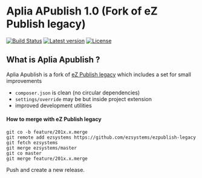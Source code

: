 Aplia APublish 1.0 (Fork of eZ Publish legacy)
=======================================================

[![Build Status](https://img.shields.io/travis/Aplia/apublish.svg?style=flat-square&branch=master)](https://travis-ci.org/Aplia/apublish)
[![Latest version](https://img.shields.io/github/release/aplia/apublish.svg?style=flat-square)](https://github.com/aplia/apublish/releases)
[![License](https://img.shields.io/github/license/aplia/apublish.svg?style=flat-square)](LICENSE)

What is Aplia Apublish ?
-------------------

Aplia Apublish is a fork of [eZ Publish legacy](https://github.com/ezsystems/ezpublish-legacy)
which includes a set for small improvements

* ```composer.json``` is clean (no circular dependencies)
* ```settings/override``` may be but inside project extension
* improved development utilities

#### How to merge with eZ Publish legacy

```
git co -b feature/201x.x.merge
git remote add ezsystems https://github.com/ezsystems/ezpublish-legacy
git fetch ezsystems
git merge ezsystems/master
git co master
git merge feature/201x.x.merge
```

Push and create a new release.

